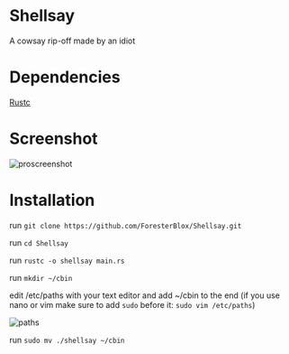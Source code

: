 # Shellsay
A cowsay rip-off made by an idiot


# Dependencies

[Rustc](https://www.rust-lang.org)

# Screenshot

![proscreenshot](https://cdn.discordapp.com/attachments/648963701734506500/918860100842684466/Screen_Shot_2564-12-10_at_20.41.23.png)


# Installation

run `git clone https://github.com/ForesterBlox/Shellsay.git`

run `cd Shellsay`

run `rustc -o shellsay main.rs`

run `mkdir ~/cbin`

edit /etc/paths with your text editor and add ~/cbin to the end (if you use nano or vim make sure to add `sudo` before it: `sudo vim /etc/paths`)

![paths](https://cdn.discordapp.com/attachments/648963701734506500/918867044080975942/Screen_Shot_2564-12-10_at_21.08.52.png)

run `sudo mv ./shellsay ~/cbin`

